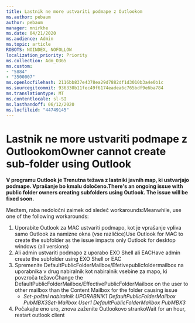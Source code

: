 ```yaml
---
title: Lastnik ne more ustvariti podmape z Outlookom
ms.author: pebaum
author: pebaum
manager: mnirkhe
ms.date: 04/21/2020
ms.audience: Admin
ms.topic: article
ROBOTS: NOINDEX, NOFOLLOW
localization_priority: Priority
ms.collection: Adm_O365
ms.custom:
- "5884"
- "3500007"
ms.openlocfilehash: 2116bb837e4378ea29d7882df1d3010b3a4e0b1c
ms.sourcegitcommit: 936330b11fec49f6174eadea6c765bdf9e6ba784
ms.translationtype: MT
ms.contentlocale: sl-SI
ms.lasthandoff: 06/12/2020
ms.locfileid: "44749145"
---
```

# <a name="owner-cannot-create-sub-folder-using-outlook"></a><span data-ttu-id="faa57-102">Lastnik ne more ustvariti podmape z Outlookom</span><span class="sxs-lookup"><span data-stu-id="faa57-102">Owner cannot create sub-folder using Outlook</span></span>

<span data-ttu-id="faa57-103">**V programu Outlook je Trenutna težava z lastniki javnih map, ki ustvarjajo podmape. Vprašanje bo kmalu določeno.**</span><span class="sxs-lookup"><span data-stu-id="faa57-103">**There's an ongoing issue with public folder owners creating subfolders using Outlook. The issue will be fixed soon.**</span></span>

<span data-ttu-id="faa57-104">Medtem, raba nedoločni zaimek od sledeč workarounds:</span><span class="sxs-lookup"><span data-stu-id="faa57-104">Meanwhile, use one of the following workarounds:</span></span>

1. <span data-ttu-id="faa57-105">Uporabite Outlook za MAC ustvariti podmapo, kot je vprašanje vpliva samo Outlook za namizne okna (vse različice)</span><span class="sxs-lookup"><span data-stu-id="faa57-105">Use Outlook for MAC to create the subfolder as the issue impacts only Outlook for desktop windows (all versions)</span></span>
2. <span data-ttu-id="faa57-106">Ali admin ustvariti podmapo z uporabo EXO Shell ali EAC</span><span class="sxs-lookup"><span data-stu-id="faa57-106">Have admin create the subfolder using EXO Shell or EAC</span></span>
3. <span data-ttu-id="faa57-107">Spremenite DefaultPublicFolderMailbox/Efetivepublicfoldermailbox na uporabnika v drug nabiralnik kot nabiralnik vsebine za mapo, ki povzroča težavo</span><span class="sxs-lookup"><span data-stu-id="faa57-107">Change the DefaultPublicFolderMailbox/EffectivePublicFolderMailbox on the user to other mailbox than the Content Mailbox for the folder causing issue</span></span>  
    - <span data-ttu-id="faa57-108">*Set-poštni nabiralnik UPORABNIK1 DefaultPublicFolderMailbox PubMBX3*</span><span class="sxs-lookup"><span data-stu-id="faa57-108">*Set-Mailbox User1 DefaultPublicFolderMailbox PubMBX3*</span></span>
4. <span data-ttu-id="faa57-109">Počakajte eno uro, znova zaženite Outlookovo stranko</span><span class="sxs-lookup"><span data-stu-id="faa57-109">Wait for an hour, restart outlook client</span></span>